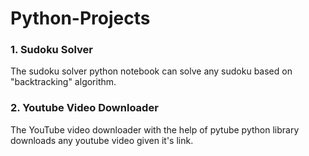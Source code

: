 # Python-Projects
### 1. Sudoku Solver
The sudoku solver python notebook can solve any sudoku based on "backtracking" algorithm.  
### 2. Youtube Video Downloader
The YouTube video downloader with the help of pytube python library downloads any youtube video given it's link. 
